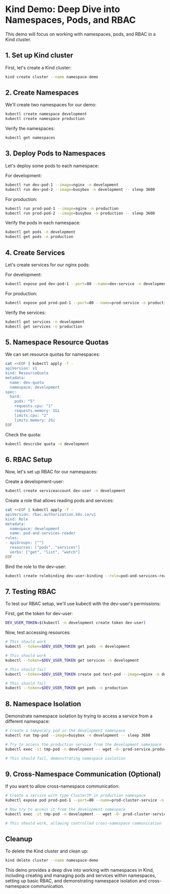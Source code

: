 # Kind Demo: Deep Dive into Namespaces, Pods, and RBAC

This demo will focus on working with namespaces, pods, and RBAC in a Kind cluster.

## 1. Set up Kind cluster

First, let's create a Kind cluster:

```bash
kind create cluster --name namespace-demo
```

## 2. Create Namespaces

We'll create two namespaces for our demo:

```bash
kubectl create namespace development
kubectl create namespace production
```

Verify the namespaces:

```bash
kubectl get namespaces
```

## 3. Deploy Pods to Namespaces

Let's deploy some pods to each namespace:

For development:
```bash
kubectl run dev-pod-1 --image=nginx -n development
kubectl run dev-pod-2 --image=busybox -n development -- sleep 3600
```

For production:
```bash
kubectl run prod-pod-1 --image=nginx -n production
kubectl run prod-pod-2 --image=busybox -n production -- sleep 3600
```

Verify the pods in each namespace:

```bash
kubectl get pods -n development
kubectl get pods -n production
```

## 4. Create Services

Let's create services for our nginx pods:

For development:
```bash
kubectl expose pod dev-pod-1 --port=80 --name=dev-service -n development
```

For production:
```bash
kubectl expose pod prod-pod-1 --port=80 --name=prod-service -n production
```

Verify the services:

```bash
kubectl get services -n development
kubectl get services -n production
```

## 5. Namespace Resource Quotas

We can set resource quotas for namespaces:

```bash
cat <<EOF | kubectl apply -f -
apiVersion: v1
kind: ResourceQuota
metadata:
  name: dev-quota
  namespace: development
spec:
  hard:
    pods: "5"
    requests.cpu: "1"
    requests.memory: 1Gi
    limits.cpu: "2"
    limits.memory: 2Gi
EOF
```

Check the quota:

```bash
kubectl describe quota -n development
```

## 6. RBAC Setup

Now, let's set up RBAC for our namespaces:

Create a development-user:
```bash
kubectl create serviceaccount dev-user -n development
```

Create a role that allows reading pods and services:
```bash
cat <<EOF | kubectl apply -f -
apiVersion: rbac.authorization.k8s.io/v1
kind: Role
metadata:
  namespace: development
  name: pod-and-services-reader
rules:
- apiGroups: [""]
  resources: ["pods", "services"]
  verbs: ["get", "list", "watch"]
EOF
```

Bind the role to the dev-user:
```bash
kubectl create rolebinding dev-user-binding --role=pod-and-services-reader --serviceaccount=development:dev-user -n development
```

## 7. Testing RBAC

To test our RBAC setup, we'll use kubectl with the dev-user's permissions:

First, get the token for dev-user:
```bash
DEV_USER_TOKEN=$(kubectl -n development create token dev-user)
```

Now, test accessing resources:

```bash
# This should work
kubectl --token=$DEV_USER_TOKEN get pods -n development

# This should work
kubectl --token=$DEV_USER_TOKEN get services -n development

# This should fail
kubectl --token=$DEV_USER_TOKEN create pod test-pod --image=nginx -n development

# This should fail
kubectl --token=$DEV_USER_TOKEN get pods -n production
```

## 8. Namespace Isolation

Demonstrate namespace isolation by trying to access a service from a different namespace:

```bash
# Create a temporary pod in the development namespace
kubectl run tmp-pod --image=busybox -n development -- sleep 3600

# Try to access the production service from the development namespace
kubectl exec -it tmp-pod -n development -- wget -O- prod-service.production.svc.cluster.local

# This should fail, demonstrating namespace isolation
```

## 9. Cross-Namespace Communication (Optional)

If you want to allow cross-namespace communication:

```bash
# Create a service with type ClusterIP in production namespace
kubectl expose pod prod-pod-1 --port=80 --name=prod-cluster-service -n production --type=ClusterIP

# Now try to access it from the development namespace
kubectl exec -it tmp-pod -n development -- wget -O- prod-cluster-service.production.svc.cluster.local

# This should work, allowing controlled cross-namespace communication
```

## Cleanup

To delete the Kind cluster and clean up:

```bash
kind delete cluster --name namespace-demo
```

This demo provides a deep dive into working with namespaces in Kind, including creating and managing pods and services within namespaces, setting up basic RBAC, and demonstrating namespace isolation and cross-namespace communication.

